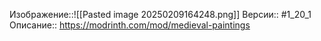 Изображение::![[Pasted image 20250209164248.png]]
Версии:: #1_20_1
Описание:: https://modrinth.com/mod/medieval-paintings